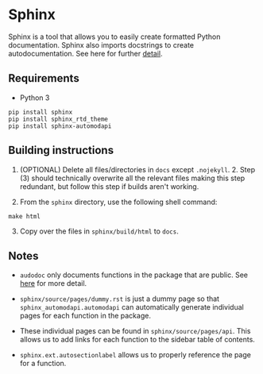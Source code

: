 
# Sphinx 

Sphinx is a tool that allows you to easily create formatted Python documentation. Sphinx also imports docstrings to create autodocumentation. See here for further [detail](http://www.sphinx-doc.org/en/master/).

Requirements
------------
- Python 3

```
pip install sphinx
pip install sphinx_rtd_theme
pip install sphinx-automodapi
```

Building instructions
---------------------
1. (OPTIONAL) Delete all files/directories in `docs` except `.nojekyll`. 
    2. Step (3) should technically overwrite all the relevant files making this step redundant, but follow this step if builds aren't working.

2. From the `sphinx` directory, use the following shell command:

```
make html
```

3. Copy over the files in `sphinx/build/html` to `docs`.

Notes
-----
- `audodoc` only documents functions in the package that are public. See [here](https://www.sphinx-doc.org/en/master/usage/extensions/autodoc.html) for more detail.

- `sphinx/source/pages/dummy.rst` is just a dummy page so that `sphinx_automodapi.automodapi` can automatically generate individual pages for each function in the package.
- These individual pages can be found in `sphinx/source/pages/api`. This allows us to add links for each function to the sidebar table of contents.
- `sphinx.ext.autosectionlabel` allows us to properly reference the page for a function.